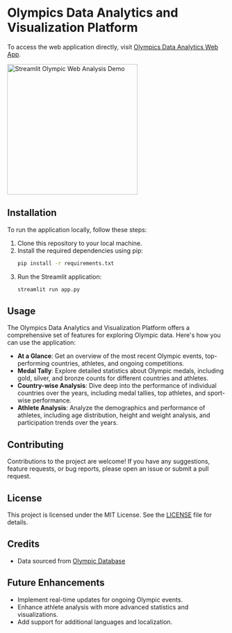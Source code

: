 # Olympics Data Analytics and Visualization Platform

To access the web application directly, visit [Olympics Data Analytics Web App](https://olympic-data-analysis-webapp.streamlit.app/).

<img src="https://github.com/RajDeep-Chakravorty/OLYMPIC-DATA-ANALYSIS-WEBAPP-STREAMLIT/raw/main/Streamlit%20Olympic%20Web%20Analysis%20Demo.gif" alt="Streamlit Olympic Web Analysis Demo" width="300">

## Installation

To run the application locally, follow these steps:

1. Clone this repository to your local machine.
2. Install the required dependencies using pip:
    ```bash
    pip install -r requirements.txt
    ```
3. Run the Streamlit application:
    ```bash
    streamlit run app.py
    ```

## Usage

The Olympics Data Analytics and Visualization Platform offers a comprehensive set of features for exploring Olympic data. Here's how you can use the application:

- **At a Glance**: Get an overview of the most recent Olympic events, top-performing countries, athletes, and ongoing competitions.
- **Medal Tally**: Explore detailed statistics about Olympic medals, including gold, silver, and bronze counts for different countries and athletes.
- **Country-wise Analysis**: Dive deep into the performance of individual countries over the years, including medal tallies, top athletes, and sport-wise performance.
- **Athlete Analysis**: Analyze the demographics and performance of athletes, including age distribution, height and weight analysis, and participation trends over the years.


## Contributing

Contributions to the project are welcome! If you have any suggestions, feature requests, or bug reports, please open an issue or submit a pull request.

## License

This project is licensed under the MIT License. See the [LICENSE](https://github.com/RajDeep-Chakravorty/OLYMPIC-DATA-ANALYSIS-WEBAPP-STREAMLIT/blob/main/LICENSE) file for details.

## Credits

- Data sourced from [Olympic Database](https://www.kaggle.com/datasets/heesoo37/120-years-of-olympic-history-athletes-and-results)

## Future Enhancements

- Implement real-time updates for ongoing Olympic events.
- Enhance athlete analysis with more advanced statistics and visualizations.
- Add support for additional languages and localization.
